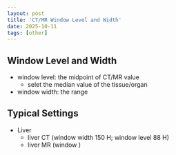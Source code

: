 ```yaml
---
layout: post
title: 'CT/MR Window Level and Width' 
date: 2025-10-11
tags: [other]
---
```


## Window Level and Width 

- window level: the midpoint of CT/MR value 
  - selet the median value of the tissue/organ 
- window width: the range 

## Typical Settings 

- Liver 
  - liver CT (window width 150 H; window level 88 H)
  - liver MR (window )



